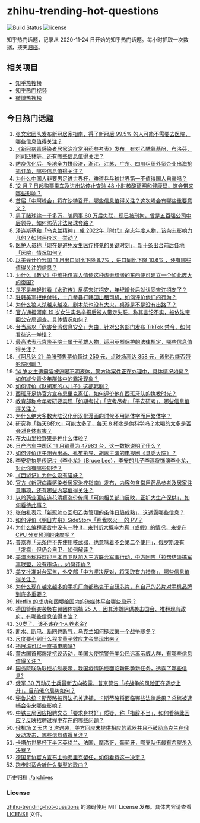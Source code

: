 # zhihu-trending-hot-questions

[![Build Status](https://github.com/justjavac/zhihu-trending-hot-questions/workflows/ci/badge.svg?branch=master)](https://github.com/justjavac/zhihu-trending-hot-questions/actions)
[![license](https://img.shields.io/github/license/justjavac/zhihu-trending-hot-questions)](https://github.com/justjavac/zhihu-trending-hot-questions/blob/master/LICENSE)

知乎热门话题，记录从 2020-11-24 日开始的知乎热门话题。每小时抓取一次数据，按天[归档](./archives)。

## 相关项目

- [知乎热搜榜](https://github.com/justjavac/zhihu-trending-top-search)
- [知乎热门视频](https://github.com/justjavac/zhihu-trending-hot-video)
- [微博热搜榜](https://github.com/justjavac/weibo-trending-hot-search)

## 今日热门话题

<!-- BEGIN -->
<!-- 最后更新时间 Fri Dec 09 2022 02:14:11 GMT+0800 (China Standard Time) -->

1. [张文宏团队发布新冠居家指南，得了新冠后 99.5% 的人可能不需要去医院，哪些信息值得关注？](https://www.zhihu.com/question/571110015)
1. [《新冠病毒感染者居家治疗常用药参考表》发布，有对乙酰氨基酚、布洛芬、阿司匹林等，还有哪些信息值得关注？](https://www.zhihu.com/question/571147092)
1. [防疫优化后，多地全力拼经济，浙江、江苏、广东、四川组织外贸企业出海抢抓订单，哪些信息值得关注？](https://www.zhihu.com/question/571103022)
1. [为什么中国人非要男足进世界杯，难道乒乓球世界第一不值得国人自豪吗？](https://www.zhihu.com/question/570604995)
1. [12 月 7 日起购票乘车及进出站停止查验 48 小时核酸证明和健康码，这会带来哪些影响？](https://www.zhihu.com/question/570975893)
1. [首届「中阿峰会」将在沙特召开，哪些信息值得关注？这次峰会有哪些重要意义？](https://www.zhihu.com/question/571147318)
1. [男子赌球输一千多万，骗同事 60 万后失联，现已被刑拘，曾是五百强公司中层领导，如何防范非法赌球套路？](https://www.zhihu.com/question/570888093)
1. [泽连斯基和「乌克兰精神」 成 2022年『时代』杂志年度人物，该杂志影响力几何？如何评价这一举动？](https://www.zhihu.com/question/571142792)
1. [医护人员称「现在是避免发生医疗挤兑的关键时刻」，新十条出台前后各地「医院」情况如何？](https://www.zhihu.com/question/571179536)
1. [以美元计价我国 11 月出口同比下降 8.7% ，进口同比下降 10.6% ，还有哪些值得关注的信息？](https://www.zhihu.com/question/570948683)
1. [为什么《教父》中维托仅靠人情债这种虚无缥缈的东西便可建立一个如此庞大的帝国?](https://www.zhihu.com/question/529570983)
1. [是不是年轻时看《水浒传》反感宋江招安，年纪增长后就认同宋江招安了？](https://www.zhihu.com/question/412275291)
1. [驻韩美军拒绝付钱，十几拳暴打韩国出租司机，如何评价他们的行为？](https://www.zhihu.com/question/570424432)
1. [为什么狼人杀越来越凉，剧本杀也没有大火，桌游是不是没有出路了？](https://www.zhihu.com/question/412234267)
1. [官方通报河南 19 岁女生实名举报后被人带走失联，称其言论不实，被依法带回公安局调查，具体情况如何？](https://www.zhihu.com/question/571235186)
1. [台当局以「危害台湾信息安全」为由，针对公务部门发布 TikTok 禁令，如何看待这一举措？](https://www.zhihu.com/question/571001031)
1. [最高法表示袁隆平院士属于英雄人物，适用英烈保护的法律规定，哪些信息值得关注？](https://www.zhihu.com/question/571161883)
1. [《阿凡达 2》单张预售票价超过 250 元、点映场高达 358 元，该影片能否带影院回暖？](https://www.zhihu.com/question/571206927)
1. [14 岁女生遭霸凌被逼喝不明液体，警方称案件正在办理中，具体情况如何？如何减少青少年群体中的霸凌现象？](https://www.zhihu.com/question/571127919)
1. [如何评价《财阀家的小儿子》这部韩剧？](https://www.zhihu.com/question/569348126)
1. [西班牙足协官方宣布恩里克离任，如何评价他在西班牙队的执教时光？](https://www.zhihu.com/question/571233720)
1. [教育部称今年考研要实现「如期考试」「应考尽考」「平安研考」，哪些信息值得关注？](https://www.zhihu.com/question/571161404)
1. [为什么绝大多数大陆汉化组汉化漫画的时候不用简体字而用繁体字？](https://www.zhihu.com/question/28505490)
1. [研究称「每天8杯水」可能太多了，每天 8 杯水是伪科学吗？水喝的太多是否会对身体有害？](https://www.zhihu.com/question/570940005)
1. [在大山里捡野果是种什么体验？](https://www.zhihu.com/question/570557466)
1. [日产汽车中国区 11 月销量为 47983 台，这一数据说明了什么？](https://www.zhihu.com/question/570510814)
1. [如何评价正午阳光出品、孔笙执导、胡歌主演的电视剧《县委大院》？](https://www.zhihu.com/question/571001839)
1. [李安将执导传记片《李小龙》（Bruce Lee），李安的儿子李淳将饰演李小龙，对此你有哪些期待？](https://www.zhihu.com/question/569950432)
1. [《西游记》为什么没有猫妖？](https://www.zhihu.com/question/568944614)
1. [官方《新冠病毒感染者居家治疗指南》发布，内容包含常用药品参考及居家注意事项，还有哪些内容值得关注？](https://www.zhihu.com/question/571150383)
1. [以岭药业回应连花清瘟涨价传闻「可向相关部门反映，正扩大生产保供」，如何看待此事？](https://www.zhihu.com/question/570791726)
1. [张伯礼表示「新冠肺炎回归乙类管理的条件日趋成熟」，这透露哪些信息？](https://www.zhihu.com/question/571131330)
1. [如何评价《明日方舟》SideStory「照我以火」 的 PV？](https://www.zhihu.com/question/571156168)
1. [为什么编程语言中没有一种 if，来判断大概率为真（或假）的情况，来提升 CPU 分支预测的速度呢？](https://www.zhihu.com/question/511712316)
1. [普京称「无条件不先使用核武器，也意味着不会第二个使用」，俄罗斯没有「发疯」但仍会自卫，如何解读？](https://www.zhihu.com/question/571118596)
1. [美澳声称将欢迎日本自卫队加入三方联合军事行动，中方回应「拉帮结派搞军事联盟，没有市场」，如何评价？](https://www.zhihu.com/question/570977327)
1. [美又批准对台军售，外交部「中方坚决反对，将采取有力措施」，哪些信息值得关注？](https://www.zhihu.com/question/571189261)
1. [为什么现在越来越多的手机厂商都热衷于自研芯片，有自己的芯片对手机品牌到底多重要？](https://www.zhihu.com/question/570782811)
1. [Netflix 的成功和困境给国内的流媒体平台哪些启示？](https://www.zhihu.com/question/529208247)
1. [德国警察突袭极右翼团体抓捕 25 人，因其涉嫌阴谋袭击国会、推翻现有政府，有哪些信息值得关注？](https://www.zhihu.com/question/571007361)
1. [30岁了，该不该存个人养老金?](https://www.zhihu.com/question/571243552)
1. [断水、断电、断网也断气，乌克兰如何挺过第一个战争寒冬？](https://www.zhihu.com/question/571114590)
1. [尺度要小到什么程度量子效应才会显现出来？](https://www.zhihu.com/question/570170981)
1. [拓展坞可以一直插电脑吗?](https://www.zhihu.com/question/361680351)
1. [蒙古国首都爆发抗议活动，美国大使馆警告美公民远离示威人群，有哪些信息值得关注？](https://www.zhihu.com/question/570965545)
1. [国务院联防联控机制表示，我国疫情防控面临新形势新任务，透露了哪些信息?](https://www.zhihu.com/question/570969601)
1. [俄军 30 万动员士兵最新去向披露，普京警告「核战争的风险正在逐步上升」，目前俄乌局势如何？](https://www.zhihu.com/question/571097183)
1. [秘鲁总统卡斯蒂略被司法机关逮捕，卡斯蒂略将面临哪些法律后果？总统被逮捕会带来哪些影响？](https://www.zhihu.com/question/571072619)
1. [中铁三局回应招聘文员「要求身材好」质疑，称「措辞不当」，如何看待此回应？反映招聘过程中存在的哪些问题？](https://www.zhihu.com/question/570985591)
1. [俄机场 2 天内 3 次遇袭，美方回应未提供相应的武器并且不鼓励乌克兰在俄发动攻击，哪些信息值得关注？](https://www.zhihu.com/question/570932860)
1. [卡塔尔世界杯下半区英格兰、法国、摩洛哥、葡萄牙，哪支队伍最有希望杀入决赛？](https://www.zhihu.com/question/570828473)
1. [德国足协官方宣布主帅弗里克留任，如何看待这一决定？](https://www.zhihu.com/question/571120012)
1. [跑步时适合听什么类型的歌曲？](https://www.zhihu.com/question/570049587)

<!-- END -->

历史归档 [./archives](./archives)

### License

[zhihu-trending-hot-questions](https://github.com/justjavac/zhihu-trending-hot-questions)
的源码使用 MIT License 发布。具体内容请查看 [LICENSE](./LICENSE) 文件。
